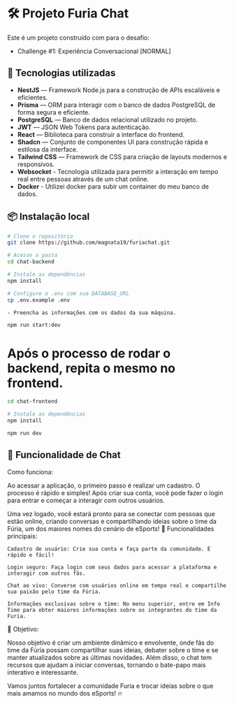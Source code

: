 # 🛠️ Projeto Furia Chat

Este é um projeto construído com para o desafio:

- Challenge #1: Experiência Conversacional [NORMAL]

## 🚀 Tecnologias utilizadas

- **NestJS** — Framework Node.js para a construção de APIs escaláveis e eficientes.
- **Prisma** — ORM para interagir com o banco de dados PostgreSQL de forma segura e eficiente.
- **PostgreSQL** — Banco de dados relacional utilizado no projeto.
- **JWT** — JSON Web Tokens para autenticação.
- **React** — Biblioteca para construir a interface do frontend.
- **Shadcn** — Conjunto de componentes UI para construção rápida e estilosa da interface.
- **Tailwind CSS** — Framework de CSS para criação de layouts modernos e responsivos.
- **Websocket** - Tecnologia utilizada para permitir a interação em tempo real entre pessoas através de um chat online.
- **Docker** - Utilizei docker para subir um container do meu banco de dados.

## 📦 Instalação local

```bash
# Clone o repositório
git clone https://github.com/magnata19/furiachat.git

# Acesse a pasta
cd chat-backend

# Instale as dependências
npm install

# Configure o .env com sua DATABASE_URL
cp .env.example .env

- Preencha as informações com os dados da sua máquina.

npm run start:dev
```

# Após o processo de rodar o backend, repita o mesmo no frontend.

```bash
cd chat-frontend

# Instale as dependências
npm install

npm run dev
```

## 💬 Funcionalidade de Chat

Como funciona:

Ao acessar a aplicação, o primeiro passo é realizar um cadastro. O processo é rápido e simples! Após criar sua conta, você pode fazer o login para entrar e começar a interagir com outros usuários.

Uma vez logado, você estará pronto para se conectar com pessoas que estão online, criando conversas e compartilhando ideias sobre o time da Fúria, um dos maiores nomes do cenário de eSports!
🔑 Funcionalidades principais:

    Cadastro de usuário: Crie sua conta e faça parte da comunidade. É rápido e fácil!

    Login seguro: Faça login com seus dados para acessar a plataforma e interagir com outros fãs.

    Chat ao vivo: Converse com usuários online em tempo real e compartilhe sua paixão pelo time da Fúria.

    Informações exclusivas sobre o time: No menu superior, entre em Info Time para obter maiores informações sobre os integrantes do time da Furia.

🎯 Objetivo:

Nosso objetivo é criar um ambiente dinâmico e envolvente, onde fãs do time da Fúria possam compartilhar suas ideias, debater sobre o time e se manter atualizados sobre as últimas novidades. Além disso, o chat tem recursos que ajudam a iniciar conversas, tornando o bate-papo mais interativo e interessante.

Vamos juntos fortalecer a comunidade Furia e trocar ideias sobre o que mais amamos no mundo dos eSports! 🔥
